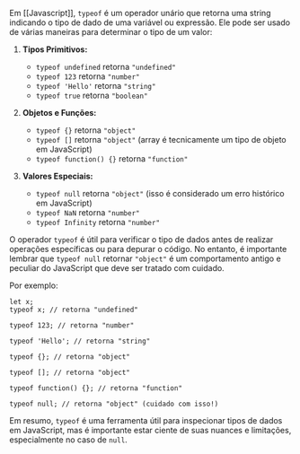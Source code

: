 Em [[Javascript]], `typeof` é um operador unário que retorna uma string indicando o tipo de dado de uma variável ou expressão. Ele pode ser usado de várias maneiras para determinar o tipo de um valor:

1. **Tipos Primitivos:**
    
    - `typeof undefined` retorna `"undefined"`
    - `typeof 123` retorna `"number"`
    - `typeof 'Hello'` retorna `"string"`
    - `typeof true` retorna `"boolean"`
2. **Objetos e Funções:**
    
    - `typeof {}` retorna `"object"`
    - `typeof []` retorna `"object"` (array é tecnicamente um tipo de objeto em JavaScript)
    - `typeof function() {}` retorna `"function"`
3. **Valores Especiais:**
    
    - `typeof null` retorna `"object"` (isso é considerado um erro histórico em JavaScript)
    - `typeof NaN` retorna `"number"`
    - `typeof Infinity` retorna `"number"`

O operador `typeof` é útil para verificar o tipo de dados antes de realizar operações específicas ou para depurar o código. No entanto, é importante lembrar que `typeof null` retornar `"object"` é um comportamento antigo e peculiar do JavaScript que deve ser tratado com cuidado.

Por exemplo:

```
let x;
typeof x; // retorna "undefined"

typeof 123; // retorna "number"

typeof 'Hello'; // retorna "string"

typeof {}; // retorna "object"

typeof []; // retorna "object"

typeof function() {}; // retorna "function"

typeof null; // retorna "object" (cuidado com isso!)
```

Em resumo, `typeof` é uma ferramenta útil para inspecionar tipos de dados em JavaScript, mas é importante estar ciente de suas nuances e limitações, especialmente no caso de `null`.
